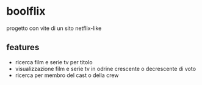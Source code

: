 # boolflix

progetto con vite di un sito netflix-like

## features

- ricerca film e serie tv per titolo
- visualizzazione film e serie tv in odrine crescente o decrescente di voto
- ricerca per membro del cast o della crew

